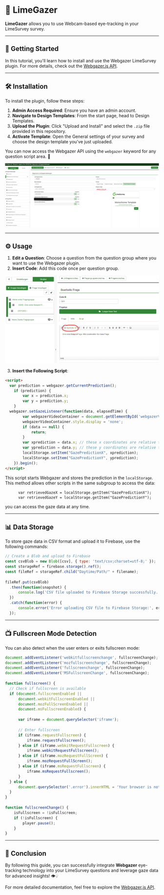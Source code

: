 
# 🌟 **LimeGazer** 

**LimeGazer** allows you to use Webcam-based eye-tracking in your LimeSurvey survey.

---

## 🚀 **Getting Started**

In this tutorial, you'll learn how to install and use the Webgazer LimeSurvey plugin. For more details, check out the [Webgazer.js API](https://webgazer.cs.brown.edu/#examples).

---

## 🛠️ **Installation**

To install the plugin, follow these steps:

1. **Admin Access Required**: Ensure you have an admin account.
2. **Navigate to Design Templates**: From the start page, head to Design Templates.
3. **Upload the Plugin**: Click "Upload and Install" and select the `.zip` file provided in this repository.
4. **Activate Template**: Open the General settings of your survey and choose the design template you've just uploaded.

You can now access the Webgazer API using the `webgazer` keyword for any question script area. 🎯

![Select Design](Images/select_desing.png)

---

## ⚙️ **Usage**

1. **Edit a Question**: Choose a question from the question group where you want to use the Webgazer plugin.
2. **Insert Code**: Add this code once per question group.

![Open Source Code](Images/open_sourcecode.png)

3. **Insert the Following Script**:

```html
<script>
  var prediction = webgazer.getCurrentPrediction();
    if (prediction) {
        var x = prediction.x;
        var y = prediction.y;
    }
  webgazer.setGazeListener(function(data, elapsedTime) {
        var webgazerVideoContainer = document.getElementById('webgazerVideoContainer');
        webgazerVideoContainer.style.display = 'none';
        if (data == null) {
            return;
        }
        var xprediction = data.x; // these x coordinates are relative to the viewport
        var yprediction = data.y; // these y coordinates are relative to the viewport
        localStorage.setItem("GazePredictionX", xprediction);
        localStorage.setItem("GazePredictionY", yprediction);
    }).begin();
</script>
```

This script starts Webgazer and stores the prediction in the `localStorage`. This method allows other scripts in the same subgroup to access the data:

```
      var retrievedGazeX = localStorage.getItem("GazePredictionX");
      var retrievedGazeY = localStorage.getItem("GazePredictionY");
```
you can access the gaze data at any time.

---

## 📊 **Data Storage**

To store gaze data in CSV format and upload it to Firebase, use the following commands:

```javascript
// Create a Blob and upload to Firebase
const csvBlob = new Blob([csv], { type: 'text/csv;charset=utf-8;' });
const storageRef = firebase.storage().ref();
const fileRef = storageRef.child("Daytime/Path/" + filename);

fileRef.put(csvBlob)
  .then(function(snapshot) {
      console.log('CSV file uploaded to Firebase Storage successfully.');
  })
  .catch(function(error) {
      console.error('Error uploading CSV file to Firebase Storage:', error);
  });
```

---

## 📺 **Fullscreen Mode Detection**

You can also detect when the user enters or exits fullscreen mode:

```javascript
document.addEventListener('webkitfullscreenchange', fullscreenChange);
document.addEventListener('mozfullscreenchange', fullscreenChange);
document.addEventListener('fullscreenchange', fullscreenChange);
document.addEventListener('MSFullscreenChange', fullscreenChange);

function fullscreen() {
  // Check if fullscreen is available
  if (document.fullscreenEnabled || 
      document.webkitFullscreenEnabled || 
      document.mozFullScreenEnabled || 
      document.msFullscreenEnabled) {
      
      var iframe = document.querySelector('iframe');
      
      // Enter fullscreen
      if (iframe.requestFullscreen) {
          iframe.requestFullscreen();
      } else if (iframe.webkitRequestFullscreen) {
          iframe.webkitRequestFullscreen();
      } else if (iframe.mozRequestFullScreen) {
          iframe.mozRequestFullScreen();
      } else if (iframe.msRequestFullscreen) {
          iframe.msRequestFullscreen();
      }
  } else {
      document.querySelector('.error').innerHTML = 'Your browser is not supported';
  }
}

function fullscreenChange() {
    isFullscreen = !isFullscreen;
    if (!isFullscreen) {
        player.pause();
    }
}
```

---

## 📝 **Conclusion**

By following this guide, you can successfully integrate **Webgazer** eye-tracking technology into your LimeSurvey questions and leverage gaze data for advanced insights! 👁️💡

For more detailed documentation, feel free to explore the [Webgazer.js API](https://webgazer.cs.brown.edu/#examples).

